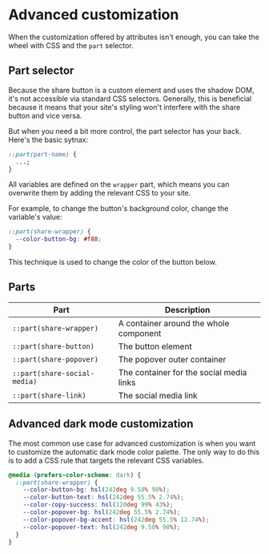 # Advanced customization

When the customization offered by attributes isn't enough, you can take the wheel with CSS and the `part` selector.

## Part selector

Because the share button is a custom element and uses the shadow DOM, it's not accessible via standard CSS selectors. Generally, this is beneficial because it means that your site's styling won't interfere with the share button and vice versa.

But when you need a bit more control, the part selector has your back. Here's the basic sytnax:

```css
::part(part-name) {
  ...;
}
```

All variables are defined on the `wrapper` part, which means you can overwrite them by adding the relevant CSS to your site.

For example, to change the button's background color, change the variable's value:

```css
::part(share-wrapper) {
  --color-button-bg: #f88;
}
```

This technique is used to change the color of the button below.

<style>
    #part-test::part(share-wrapper) {
        --color-button-bg: #f88;
    }
</style>

<ClientOnly>
<div class="sb-container"> 
    <share-button id="part-test"></share-button>
</div>
</ClientOnly>

## Parts

| Part                         | Description                              |
| ---------------------------- | ---------------------------------------- |
| `::part(share-wrapper)`      | A container around the whole component   |
| `::part(share-button)`       | The button element                       |
| `::part(share-popover)`      | The popover outer container              |
| `::part(share-social-media)` | The container for the social media links |
| `::part(share-link)`         | The social media link                    |

## Advanced dark mode customization

The most common use case for advanced customization is when you want to customize the automatic dark mode color palette. The only way to do this is to add a CSS rule that targets the relevant CSS variables.

```css
@media (prefers-color-scheme: dark) {
  ::part(share-wrapper) {
    --color-button-bg: hsl(242deg 9.58% 98%);
    --color-button-text: hsl(242deg 55.5% 2.74%);
    --color-copy-success: hsl(120deg 99% 43%);
    --color-popover-bg: hsl(242deg 55.5% 2.74%);
    --color-popover-bg-accent: hsl(242deg 55.5% 12.74%);
    --color-popover-text: hsl(242deg 9.58% 98%);
  }
}
```
